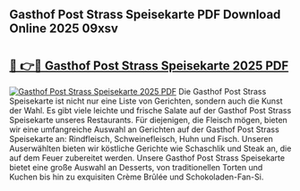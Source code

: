 ## Gasthof Post Strass Speisekarte PDF Download Online 2025 09xsv

# <h2><a href="http://gc98wk.nevu.top/?p=Gasthof+Post+Strass+Speisekarte">🔗 👉🔴 Gasthof Post Strass Speisekarte 2025 PDF</a></h2>

[![Gasthof Post Strass Speisekarte 2025 PDF](https://i.imgur.com/dBaPXMq.png)](http://gc98wk.nevu.top/?p=Gasthof+Post+Strass+Speisekarte)
Die Gasthof Post Strass Speisekarte ist nicht nur eine Liste von Gerichten, sondern auch die Kunst der Wahl. Es gibt viele leichte und frische Salate auf der Gasthof Post Strass Speisekarte unseres Restaurants. Für diejenigen, die Fleisch mögen, bieten wir eine umfangreiche Auswahl an Gerichten auf der Gasthof Post Strass Speisekarte an: Rindfleisch, Schweinefleisch, Huhn und Fisch. Unseren Auserwählten bieten wir köstliche Gerichte wie Schaschlik und Steak an, die auf dem Feuer zubereitet werden. Unsere Gasthof Post Strass Speisekarte bietet eine große Auswahl an Desserts, von traditionellen Torten und Kuchen bis hin zu exquisiten Crème Brûlée und Schokoladen-Fan-Si.
